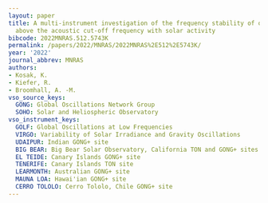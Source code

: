 ```yaml
---
layout: paper
title: A multi-instrument investigation of the frequency stability of oscillations
  above the acoustic cut-off frequency with solar activity
bibcode: 2022MNRAS.512.5743K
permalink: /papers/2022/MNRAS/2022MNRAS%2E512%2E5743K/
year: '2022'
journal_abbrev: MNRAS
authors:
- Kosak, K.
- Kiefer, R.
- Broomhall, A. -M.
vso_source_keys:
  GONG: Global Oscillations Network Group
  SOHO: Solar and Heliospheric Observatory
vso_instrument_keys:
  GOLF: Global Oscillations at Low Frequencies
  VIRGO: Variability of Solar Irradiance and Gravity Oscillations
  UDAIPUR: Indian GONG+ site
  BIG BEAR: Big Bear Solar Observatory, California TON and GONG+ sites
  EL TEIDE: Canary Islands GONG+ site
  TENERIFE: Canary Islands TON site
  LEARMONTH: Australian GONG+ site
  MAUNA LOA: Hawai'ian GONG+ site
  CERRO TOLOLO: Cerro Tololo, Chile GONG+ site
---
```

